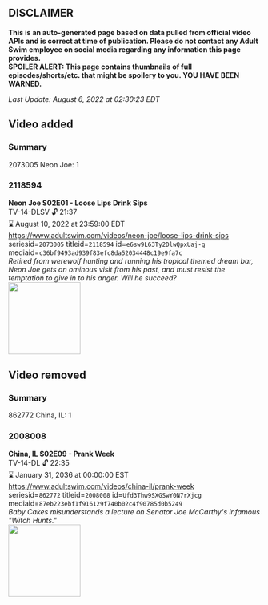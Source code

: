 ## DISCLAIMER
**This is an auto-generated page based on data pulled from official video APIs and is correct at time of publication. Please do not contact any Adult Swim employee on social media regarding any information this page provides.**  
**SPOILER ALERT: This page contains thumbnails of full episodes/shorts/etc. that might be spoilery to you. YOU HAVE BEEN WARNED.**  

_Last Update: August 6, 2022 at 02:30:23 EDT_
## Video added
### Summary
2073005 Neon Joe: 1  
### 2118594
**Neon Joe S02E01 - Loose Lips Drink Sips**  
TV-14-DLSV 🔓 21:37  
⌛ August 10, 2022 at 23:59:00 EDT  
https://www.adultswim.com/videos/neon-joe/loose-lips-drink-sips  
seriesid=`2073005` titleid=`2118594` id=`e6sw9L63Ty2DlwQpxUaj-g` mediaid=`c36bf9493ad939f83efc8da52034448c19e9fa7c`  
_Retired from werewolf hunting and running his tropical themed dream bar, Neon Joe gets an ominous visit from his past, and must resist the temptation to give in to his anger. Will he succeed?_  
<a href="https://media.cdn.adultswim.com/uploads/20200312/thumbnails/2_203121146250-neonjoe_201_dup-20170425.jpg"><img src="https://media.cdn.adultswim.com/uploads/20200312/thumbnails/2_203121146250-neonjoe_201_dup-20170425.jpg" height="144px" /></a>
## Video removed
### Summary
862772 China, IL: 1  
### 2008008
**China, IL S02E09 - Prank Week**  
TV-14-DL 🔓 22:35  
⌛ January 31, 2036 at 00:00:00 EST  
https://www.adultswim.com/videos/china-il/prank-week  
seriesid=`862772` titleid=`2008008` id=`Ufd3Thw9SXGSwY0N7rXjcg` mediaid=`87eb223ebf1f916129f740b02c4f90785d0b5249`  
_Baby Cakes misunderstands a lecture on Senator Joe McCarthy's infamous "Witch Hunts."_  
<a href="https://media.cdn.adultswim.com/uploads/20200302/thumbnails/2_20321647591-chinail_019_dup-20131115.jpg"><img src="https://media.cdn.adultswim.com/uploads/20200302/thumbnails/2_20321647591-chinail_019_dup-20131115.jpg" height="144px" /></a>

